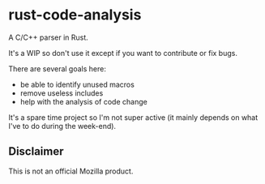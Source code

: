 # rust-code-analysis

A C/C++ parser in Rust.

It's a WIP so don't use it except if you want to contribute or fix bugs.

There are several goals here:
 - be able to identify unused macros
 - remove useless includes
 - help with the analysis of code change

It's a spare time project so I'm not super active (it mainly depends on what I've to do during the week-end).

Disclaimer
----------

This is not an official Mozilla product.